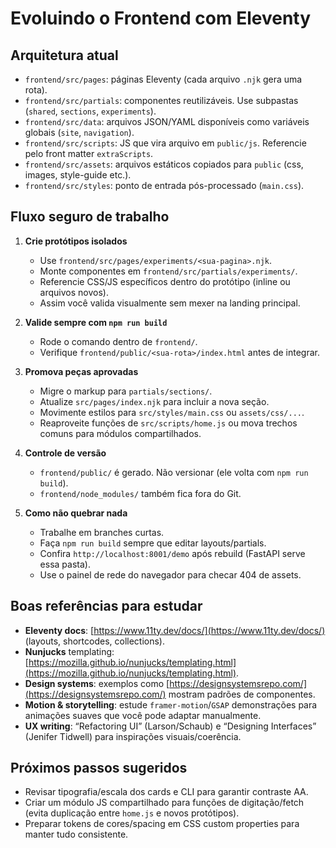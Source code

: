 # Evoluindo o Frontend com Eleventy

## Arquitetura atual
- `frontend/src/pages`: páginas Eleventy (cada arquivo `.njk` gera uma rota).
- `frontend/src/partials`: componentes reutilizáveis. Use subpastas (`shared`, `sections`, `experiments`).
- `frontend/src/data`: arquivos JSON/YAML disponíveis como variáveis globais (`site`, `navigation`).
- `frontend/src/scripts`: JS que vira arquivo em `public/js`. Referencie pelo front matter `extraScripts`.
- `frontend/src/assets`: arquivos estáticos copiados para `public` (css, images, style-guide etc.).
- `frontend/src/styles`: ponto de entrada pós-processado (`main.css`).

## Fluxo seguro de trabalho
1. **Crie protótipos isolados**
   - Use `frontend/src/pages/experiments/<sua-pagina>.njk`.
   - Monte componentes em `frontend/src/partials/experiments/`.
   - Referencie CSS/JS específicos dentro do protótipo (inline ou arquivos novos).
   - Assim você valida visualmente sem mexer na landing principal.

2. **Valide sempre com `npm run build`**
   - Rode o comando dentro de `frontend/`.
   - Verifique `frontend/public/<sua-rota>/index.html` antes de integrar.

3. **Promova peças aprovadas**
   - Migre o markup para `partials/sections/`.
   - Atualize `src/pages/index.njk` para incluir a nova seção.
   - Movimente estilos para `src/styles/main.css` ou `assets/css/...`.
   - Reaproveite funções de `src/scripts/home.js` ou mova trechos comuns para módulos compartilhados.

4. **Controle de versão**
   - `frontend/public/` é gerado. Não versionar (ele volta com `npm run build`).
   - `frontend/node_modules/` também fica fora do Git.

5. **Como não quebrar nada**
   - Trabalhe em branches curtas.
   - Faça `npm run build` sempre que editar layouts/partials.
   - Confira `http://localhost:8001/demo` após rebuild (FastAPI serve essa pasta).
   - Use o painel de rede do navegador para checar 404 de assets.

## Boas referências para estudar
- **Eleventy docs**: [https://www.11ty.dev/docs/](https://www.11ty.dev/docs/) (layouts, shortcodes, collections).
- **Nunjucks** templating: [https://mozilla.github.io/nunjucks/templating.html](https://mozilla.github.io/nunjucks/templating.html).
- **Design systems**: exemplos como [https://designsystemsrepo.com/](https://designsystemsrepo.com/) mostram padrões de componentes.
- **Motion & storytelling**: estude `framer-motion`/`GSAP` demonstrações para animações suaves que você pode adaptar manualmente.
- **UX writing**: “Refactoring UI” (Larson/Schaub) e “Designing Interfaces” (Jenifer Tidwell) para inspirações visuais/coerência.

## Próximos passos sugeridos
- Revisar tipografia/escala dos cards e CLI para garantir contraste AA.
- Criar um módulo JS compartilhado para funções de digitação/fetch (evita duplicação entre `home.js` e novos protótipos).
- Preparar tokens de cores/spacing em CSS custom properties para manter tudo consistente.
